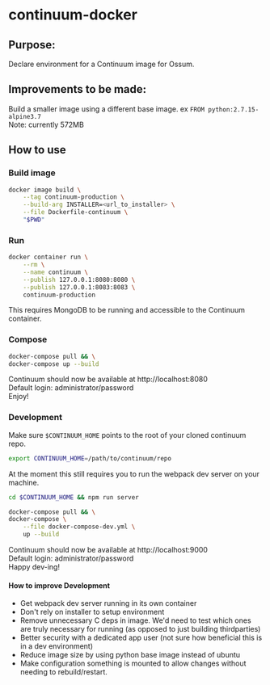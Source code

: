 # continuum-docker

## Purpose:
Declare environment for a Continuum image for Ossum.

## Improvements to be made:
Build a smaller image using a different base image. ex `FROM python:2.7.15-alpine3.7`  
Note: currently 572MB

## How to use
### Build image
```bash
docker image build \
    --tag continuum-production \
    --build-arg INSTALLER=<url_to_installer> \
    --file Dockerfile-continuum \
    "$PWD"
```

### Run
```bash
docker container run \
    --rm \
    --name continuum \
    --publish 127.0.0.1:8080:8080 \
    --publish 127.0.0.1:8083:8083 \
    continuum-production
```
This requires MongoDB to be running and accessible to the Continuum container.

### Compose
```bash
docker-compose pull && \
docker-compose up --build
```
Continuum should now be available at http://localhost:8080  
Default login: administrator/password  
Enjoy!

### Development
Make sure `$CONTINUUM_HOME` points to the root of your cloned continuum repo.  
```bash
export CONTINUUM_HOME=/path/to/continuum/repo
```
At the moment this still requires you to run the webpack dev server on your 
machine.   
```bash
cd $CONTINUUM_HOME && npm run server
```
```bash
docker-compose pull && \
docker-compose \
    --file docker-compose-dev.yml \
    up --build
```
Continuum should now be available at http://localhost:9000  
Default login: administrator/password  
Happy dev-ing!

#### How to improve Development
* Get webpack dev server running in its own container
* Don't rely on installer to setup environment
* Remove unnecessary C deps in image. We'd need to test which ones are truly
 necessary for running (as opposed to just building thirdparties)
* Better security with a dedicated app user (not sure how beneficial this 
 is in a dev environment)
* Reduce image size by using python base image instead of ubuntu
* Make configuration something is mounted to allow changes without needing 
to rebuild/restart.
